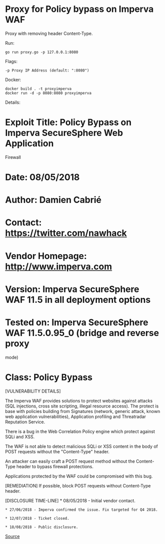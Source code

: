 Proxy for Policy bypass on Imperva WAF
=======================

Proxy with removing header Content-Type.

Run:
```
go run proxy.go -p 127.0.0.1:8080
```

Flags:
```
-p Proxy IP Address (default: ":8080")
```

Docker:
```
docker build . -t proxyimperva
docker run -d -p 8080:8080 proxyimperva
```

Details:

# Exploit Title: Policy Bypass on Imperva SecureSphere Web Application
Firewall
# Date: 08/05/2018
# Author: Damien Cabrié
# Contact: https://twitter.com/nawhack
# Vendor Homepage: http://www.imperva.com
# Version: Imperva SecureSphere WAF 11.5 in all deployment options
# Tested on: Imperva SecureSphere WAF 11.5.0.95_0 (bridge and reverse proxy
mode)
# Class: Policy Bypass

[VULNERABILITY DETAILS]

The Imperva WAF provides solutions to protect websites against attacks (SQL
injections, cross site scripting, illegal resource access). The protect is
base with policies building from Signatures (network, generic attack, known
web application vulnerabilities), Application profiling and Threatradar
Reputation Service.

There is a bug in the Web Correlation Policy engine which protect against
SQLi and XSS.

The WAF is not able to detect malicious SQLi or XSS content in the body of
POST requests without the "Content-Type" header.

An attacker can easily craft a POST request method without the Content-Type
header to bypass firewall protections.

Applications protected by the WAF could be compromised with this bug.

[REMEDIATION]
If possible, block POST requests without Content-Type header.

[DISCLOSURE TIME-LINE]
    * 08/05/2018 - Initial vendor contact.

    * 27/06/2018 - Imperva confirmed the issue. Fix targeted for Q4 2018.

    * 12/07/2018 - Ticket closed.

    * 18/08/2018 - Public disclosure.

[Source](https://seclists.org/fulldisclosure/2018/Sep/16?utm_source=feedburner&utm_medium=feed&utm_campaign=Feed%3A+seclists%2FFullDisclosure+%28Full+Disclosure%29)